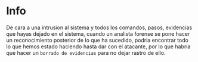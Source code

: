 # Info

De cara a una intrusion al sistema y todos los comandos, pasos, evidencias que hayas dejado en el sistema, cuando un analista forense se pone hacer un reconocimiento posterior de lo que ha sucedido, podria encontrar todo lo que hemos estado haciendo hasta dar con el atacante, por lo que habria que hacer un `borrado de evidencias` para no dejar rastro de ello.

